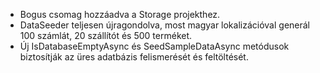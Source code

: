- Bogus csomag hozzáadva a Storage projekthez.
- DataSeeder teljesen újragondolva, most magyar lokalizációval generál 100 számlát, 20 szállítót és 500 terméket.
- Új IsDatabaseEmptyAsync és SeedSampleDataAsync metódusok biztosítják az üres adatbázis felismerését és feltöltését.
